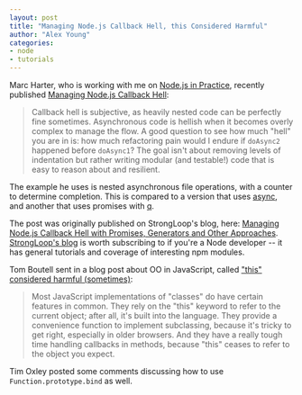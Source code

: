 ```yaml
---
layout: post
title: "Managing Node.js Callback Hell, this Considered Harmful"
author: "Alex Young"
categories:
- node
- tutorials
---
```


Marc Harter, who is working with me on [Node.js in Practice](http://manning.com/young/), recently published [Managing Node.js Callback Hell](https://medium.com/p/1fe03ba8baf):

> Callback hell is subjective, as heavily nested code can be perfectly fine sometimes. Asynchronous code is hellish when it becomes overly complex to manage the flow. A good question to see how much "hell" you are in is: how much refactoring pain would I endure if `doAsync2` happened before `doAsync1`? The goal isn't about removing levels of indentation but rather writing modular (and testable!) code that is easy to reason about and resilient.

The example he uses is nested asynchronous file operations, with a counter to determine completion.  This is compared to a version that uses [async](https://www.npmjs.org/package/async), and another that uses promises with [q](https://www.npmjs.org/package/q).

The post was originally published on StrongLoop's blog, here: [Managing Node.js Callback Hell with Promises, Generators and Other Approaches](http://strongloop.com/strongblog/node-js-callback-hell-promises-generators/).  [StrongLoop's blog](http://strongloop.com/strongblog/) is worth subscribing to if you're a Node developer -- it has general tutorials and coverage of interesting npm modules.

Tom Boutell sent in a blog post about OO in JavaScript, called ["this" considered harmful (sometimes)](http://justjs.com/posts/this-considered-harmful):

> Most JavaScript implementations of "classes" do have certain features in common. They rely on the "this" keyword to refer to the current object; after all, it's built into the language. They provide a convenience function to implement subclassing, because it's tricky to get right, especially in older browsers. And they have a really tough time handling callbacks in methods, because "this" ceases to refer to the object you expect.

Tim Oxley posted some comments discussing how to use `Function.prototype.bind` as well.
